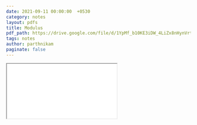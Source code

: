 ```yaml
---
date: 2021-09-11 00:00:00  +0530
category: notes
layout: pdfs
title: Modulus
pdf_path: https://drive.google.com/file/d/1YpMf_b10KE3iDW_4LiZx8nHynVrt1rsZ/preview?usp=sharing
tags: notes
author: parthnikam
paginate: false
---
```


<iframe class="embed-pdf" src="{{ page.pdf_path }}#toolbar=0" seamless="seamless" scrolling="no" style="overflow:hidden"></iframe>
